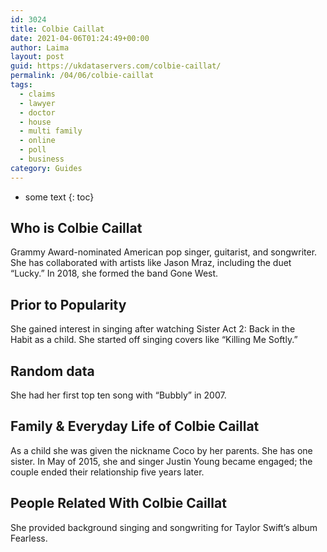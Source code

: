 ```yaml
---
id: 3024
title: Colbie Caillat
date: 2021-04-06T01:24:49+00:00
author: Laima
layout: post
guid: https://ukdataservers.com/colbie-caillat/
permalink: /04/06/colbie-caillat
tags:
  - claims
  - lawyer
  - doctor
  - house
  - multi family
  - online
  - poll
  - business
category: Guides
---
```


* some text
{: toc}


## Who is Colbie Caillat
                  
                  
                  
Grammy Award-nominated American pop singer, guitarist, and songwriter. She has collaborated with artists like Jason Mraz, including the duet &#8220;Lucky.&#8221; In 2018, she formed the band Gone West. 
                  
              
            
              
            
                
                
                
## Prior to Popularity
                  
                  
                  
She gained interest in singing after watching Sister Act 2: Back in the Habit as a child. She started off singing covers like &#8220;Killing Me Softly.&#8221;
                  
              
            
              
            
                
                
                
## Random data
                  
                  
                  
She had her first top ten song with &#8220;Bubbly&#8221; in 2007.
                  
              
            
              
            
                
                
                
## Family & Everyday Life of Colbie Caillat
                  
                  
                  
As a child she was given the nickname Coco by her parents. She has one sister. In May of 2015, she and singer Justin Young became engaged; the couple ended their relationship five years later.
                  
              
            
              
            
                
                
                
## People Related With Colbie Caillat
                  
                  
                  
She provided background singing and songwriting for Taylor Swift&#8217;s album Fearless.
                  
              
            
              
            
                
              
            
              
              
            
            
              
            
          
          
          